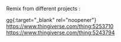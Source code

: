 Remix from different projects :

[go](https://www.scopefocus.info/home/rotator){:target="_blank" rel="noopener"}
<br>
https://www.thingiverse.com/thing:5253710
<br>
https://www.thingiverse.com/thing:5243794
<br>
